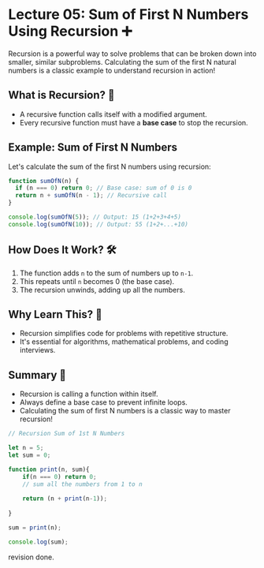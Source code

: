 # Lecture 05: Sum of First N Numbers Using Recursion ➕

Recursion is a powerful way to solve problems that can be broken down into smaller, similar subproblems. Calculating the sum of the first N natural numbers is a classic example to understand recursion in action!

## What is Recursion? 🤔

- A recursive function calls itself with a modified argument.
- Every recursive function must have a **base case** to stop the recursion.

## Example: Sum of First N Numbers

Let's calculate the sum of the first N numbers using recursion:

```javascript
function sumOfN(n) {
  if (n === 0) return 0; // Base case: sum of 0 is 0
  return n + sumOfN(n - 1); // Recursive call
}

console.log(sumOfN(5)); // Output: 15 (1+2+3+4+5)
console.log(sumOfN(10)); // Output: 55 (1+2+...+10)
```

## How Does It Work? 🛠️

1. The function adds `n` to the sum of numbers up to `n-1`.
2. This repeats until `n` becomes 0 (the base case).
3. The recursion unwinds, adding up all the numbers.

## Why Learn This? 🌱

- Recursion simplifies code for problems with repetitive structure.
- It's essential for algorithms, mathematical problems, and coding interviews.

## Summary 🎉

- Recursion is calling a function within itself.
- Always define a base case to prevent infinite loops.
- Calculating the sum of first N numbers is a classic way to master recursion!

```js
// Recursion Sum of 1st N Numbers

let n = 5;
let sum = 0;

function print(n, sum){
    if(n === 0) return 0;
    // sum all the numbers from 1 to n
    
    return (n + print(n-1));
    
}

sum = print(n);

console.log(sum);
```

revision done.